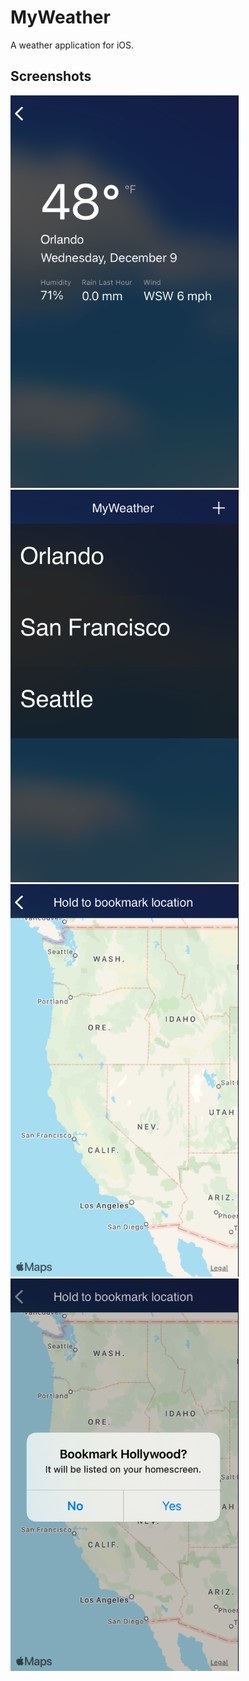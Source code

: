 # MyWeather
A weather application for iOS.

## Screenshots

![](https://github.com/blakerharrison/files/blob/main/Images/MyWeather/MyWeather2.png?raw=true)
![](https://github.com/blakerharrison/files/blob/main/Images/MyWeather/MyWeather1.png?raw=true)
![](https://github.com/blakerharrison/files/blob/main/Images/MyWeather/MyWeather3.png?raw=true)
![](https://github.com/blakerharrison/files/blob/main/Images/MyWeather/MyWeather4.png?raw=true)


